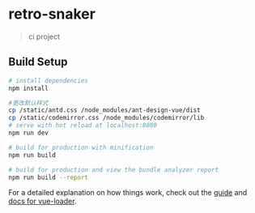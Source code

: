 # retro-snaker

> ci project

## Build Setup

``` bash
# install dependencies
npm install

#更改默认样式
cp /static/antd.css /node_modules/ant-design-vue/dist
cp /static/codemirror.css /node_modules/codemirror/lib
# serve with hot reload at localhost:8080
npm run dev

# build for production with minification
npm run build

# build for production and view the bundle analyzer report
npm run build --report
```

For a detailed explanation on how things work, check out the [guide](http://vuejs-templates.github.io/webpack/) and [docs for vue-loader](http://vuejs.github.io/vue-loader).
